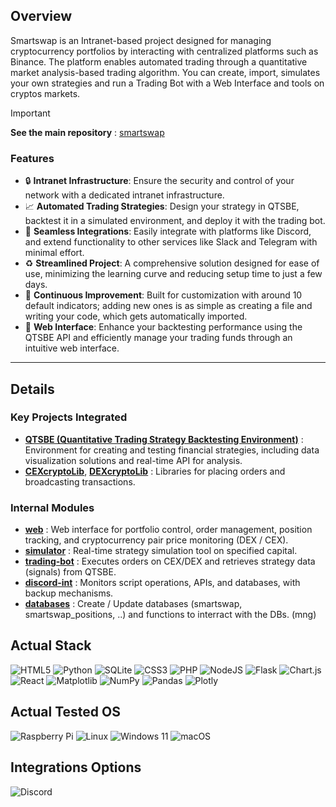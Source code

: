 ## Overview

Smartswap is an Intranet-based project designed for managing cryptocurrency portfolios by interacting with centralized platforms such as Binance. The platform enables automated trading through a quantitative market analysis-based trading algorithm. You can create, import, simulates your own strategies and run a Trading Bot with a Web Interface and tools on cryptos markets.

> [!IMPORTANT]  
> **See the main repository** : [smartswap](https://github.com/smartswap-org/smartswap)

### Features

- 🔒 **Intranet Infrastructure**: Ensure the security and control of your network with a dedicated intranet infrastructure.
- 📈 **Automated Trading Strategies**: Design your strategy in QTSBE, backtest it in a simulated environment, and deploy it with the trading bot.
- 💬 **Seamless Integrations**: Easily integrate with platforms like Discord, and extend functionality to other services like Slack and Telegram with minimal effort.
- ♻️ **Streamlined Project**: A comprehensive solution designed for ease of use, minimizing the learning curve and reducing setup time to just a few days.
- 🧠 **Continuous Improvement**: Built for customization with around 10 default indicators; adding new ones is as simple as creating a file and writing your code, which gets automatically imported.
- 🎨 **Web Interface**: Enhance your backtesting performance using the QTSBE API and efficiently manage your trading funds through an intuitive web interface.
  
---

## Details

### Key Projects Integrated

- [**QTSBE (Quantitative Trading Strategy Backtesting Environment)**](https://github.com/simonpotel/QTSBE) : Environment for creating and testing financial strategies, including data visualization solutions and real-time API for analysis.
- [**CEXcryptoLib**](https://github.com/simonpotel/CEXcryptoLib), [**DEXcryptoLib**](https://github.com/simonpotel/DEXcryptoLib) : Libraries for placing orders and broadcasting transactions.

### Internal Modules

- [**web**](https://github.com/smartswap-org/web) : Web interface for portfolio control, order management, position tracking, and cryptocurrency pair price monitoring (DEX / CEX).
- [**simulator**](https://github.com/smartswap-org/simulator) : Real-time strategy simulation tool on specified capital.
- [**trading-bot**](https://github.com/smartswap-org/trading-bot) : Executes orders on CEX/DEX and retrieves strategy data (signals) from QTSBE.
- [**discord-int**](https://github.com/smartswap-org/discord-int) : Monitors script operations, APIs, and databases, with backup mechanisms.
- [**databases**](https://github.com/smartswap-org/databases) : Create / Update databases (smartswap, smartswap_positions, ..) and functions to interract with the DBs. (mng)

## Actual Stack

![HTML5](https://img.shields.io/badge/html5-%23E34F26.svg?style=for-the-badge&logo=html5&logoColor=white)
![Python](https://img.shields.io/badge/python-3670A0?style=for-the-badge&logo=python&logoColor=ffdd54)
![SQLite](https://img.shields.io/badge/sqlite-%2307405e.svg?style=for-the-badge&logo=sqlite&logoColor=white)
![CSS3](https://img.shields.io/badge/css3-%231572B6.svg?style=for-the-badge&logo=css3&logoColor=white)
![PHP](https://img.shields.io/badge/php-%23777BB4.svg?style=for-the-badge&logo=php&logoColor=white)
![NodeJS](https://img.shields.io/badge/node.js-6DA55F?style=for-the-badge&logo=node.js&logoColor=white)
![Flask](https://img.shields.io/badge/flask-%23000.svg?style=for-the-badge&logo=flask&logoColor=white)
![Chart.js](https://img.shields.io/badge/chart.js-F5788D.svg?style=for-the-badge&logo=chart.js&logoColor=white)
![React](https://img.shields.io/badge/react-%2320232a.svg?style=for-the-badge&logo=react&logoColor=%2361DAFB)
![Matplotlib](https://img.shields.io/badge/Matplotlib-%23ffffff.svg?style=for-the-badge&logo=Matplotlib&logoColor=black)
![NumPy](https://img.shields.io/badge/numpy-%23013243.svg?style=for-the-badge&logo=numpy&logoColor=white)
![Pandas](https://img.shields.io/badge/pandas-%23150458.svg?style=for-the-badge&logo=pandas&logoColor=white)
![Plotly](https://img.shields.io/badge/Plotly-%233F4F75.svg?style=for-the-badge&logo=plotly&logoColor=white)

## Actual Tested OS

![Raspberry Pi](https://img.shields.io/badge/-RaspberryPi-C51A4A?style=for-the-badge&logo=Raspberry-Pi)
![Linux](https://img.shields.io/badge/Linux-FCC624?style=for-the-badge&logo=linux&logoColor=black)
![Windows 11](https://img.shields.io/badge/Windows%2011-%230079d5.svg?style=for-the-badge&logo=Windows%2011&logoColor=white)
![macOS](https://img.shields.io/badge/mac%20os-000000?style=for-the-badge&logo=macos&logoColor=F0F0F0)

## Integrations Options

![Discord](https://img.shields.io/badge/Discord-%235865F2.svg?style=for-the-badge&logo=discord&logoColor=white)


